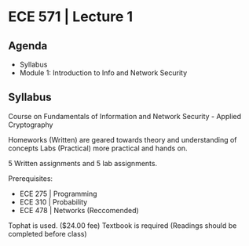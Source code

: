 # ECE 571 | Lecture 1

## Agenda

- Syllabus
- Module 1: Introduction to Info and Network Security

## Syllabus

Course on Fundamentals of Information and Network Security - Applied Cryptography

Homeworks (Written) are geared towards theory and understanding of concepts Labs (Practical) more practical and hands on.

5 Written assignments and 5 lab assignments.

Prerequisites:
- ECE 275 | Programming
- ECE 310 | Probability
- ECE 478 | Networks (Reccomended)



Tophat is used. ($24.00 fee)
Textbook is required (Readings should be completed before class)
























